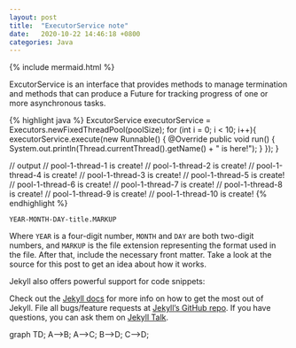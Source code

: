 ```yaml
---
layout: post
title:  "ExecutorService note"
date:   2020-10-22 14:46:18 +0800
categories: Java
---
```


{% include mermaid.html %}

ExcutorService is an interface that provides methods to manage termination and methods that can produce a Future for tracking progress of one or more asynchronous tasks.

{% highlight java %}
ExcutorService executorService = Executors.newFixedThreadPool(poolSize);
for (int i = 0; i < 10; i++){
	executorService.execute(new Runnable() {
	  @Override
		public void run() {
			System.out.println(Thread.currentThread().getName() + " is here!");
		}
  });
}

// output
// pool-1-thread-1 is create!
// pool-1-thread-2 is create!
// pool-1-thread-4 is create!
// pool-1-thread-3 is create!
// pool-1-thread-5 is create!
// pool-1-thread-6 is create!
// pool-1-thread-7 is create!
// pool-1-thread-8 is create!
// pool-1-thread-9 is create!
// pool-1-thread-10 is create!
{% endhighlight %}


`YEAR-MONTH-DAY-title.MARKUP`

Where `YEAR` is a four-digit number, `MONTH` and `DAY` are both two-digit numbers, and `MARKUP` is the file extension representing the format used in the file. After that, include the necessary front matter. Take a look at the source for this post to get an idea about how it works.

Jekyll also offers powerful support for code snippets:


Check out the [Jekyll docs][jekyll-docs] for more info on how to get the most out of Jekyll. File all bugs/feature requests at [Jekyll’s GitHub repo][jekyll-gh]. If you have questions, you can ask them on [Jekyll Talk][jekyll-talk].

<div class="mermaid">
graph TD;
    A-->B;
    A-->C;
    B-->D;
    C-->D;
</div>

[jekyll-docs]: https://jekyllrb.com/docs/home
[jekyll-gh]:   https://github.com/jekyll/jekyll
[jekyll-talk]: https://talk.jekyllrb.com/
